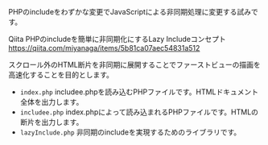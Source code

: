PHPのincludeをわずかな変更でJavaScriptによる非同期処理に変更する試みです。

Qiita PHPのincludeを簡単に非同期化にするLazy Includeコンセプト
https://qiita.com/miyanaga/items/5b81ca07aec54831a512

スクロール外のHTML断片を非同期に展開することでファーストビューの描画を高速化することを目的とします。

* `index.php` includee.phpを読み込むPHPファイルです。HTMLドキュメント全体を出力します。
* `includee.php` index.phpによって読み込まれるPHPファイルです。HTMLの断片を出力します。
* `lazyInclude.php` 非同期のincludeを実現するためのライブラリです。